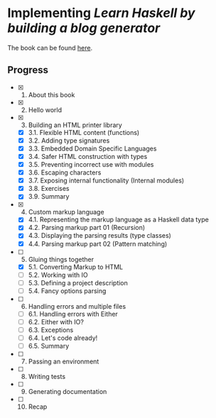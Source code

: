 # Implementing *Learn Haskell by building a blog generator*
The book can be found [here](https://learn-haskell.blog/).

## Progress
- [x] 1. About this book
- [x] 2. Hello world
- [x] 3. Building an HTML printer library
  - [x] 3.1. Flexible HTML content (functions)
  - [x] 3.2. Adding type signatures
  - [x] 3.3. Embedded Domain Specific Languages
  - [x] 3.4. Safer HTML construction with types
  - [x] 3.5. Preventing incorrect use with modules
  - [x] 3.6. Escaping characters
  - [x] 3.7. Exposing internal functionality (Internal modules)
  - [x] 3.8. Exercises
  - [x] 3.9. Summary
- [x] 4. Custom markup language
  - [x] 4.1. Representing the markup language as a Haskell data type
  - [x] 4.2. Parsing markup part 01 (Recursion)
  - [x] 4.3. Displaying the parsing results (type classes)
  - [x] 4.4. Parsing markup part 02 (Pattern matching)
- [ ] 5. Gluing things together
  - [x] 5.1. Converting Markup to HTML
  - [ ] 5.2. Working with IO
  - [ ] 5.3. Defining a project description
  - [ ] 5.4. Fancy options parsing
- [ ] 6. Handling errors and multiple files
  - [ ] 6.1. Handling errors with Either
  - [ ] 6.2. Either with IO?
  - [ ] 6.3. Exceptions
  - [ ] 6.4. Let's code already!
  - [ ] 6.5. Summary
- [ ] 7. Passing an environment
- [ ] 8. Writing tests
- [ ] 9. Generating documentation
- [ ] 10. Recap
